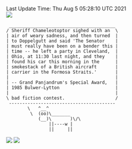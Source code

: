 Last Update Time: 
Thu Aug  5 05:28:10 UTC 2021
<br>![](https://img.shields.io/badge/%E5%A4%A7%E5%AE%B6-%E5%AE%89%E5%AE%89-green)<br>
```
 ________________________________________
/ Sheriff Chameleotoptor sighed with an  \
| air of weary sadness, and then turned  |
| to Doppelgutt and said 'The Senator    |
| must really have been on a bender this |
| time -- he left a party in Cleveland,  |
| Ohio, at 11:30 last night, and they    |
| found his car this morning in the      |
| smokestack of a British aircraft       |
| carrier in the Formosa Straits.'       |
|                                        |
| -- Grand Panjandrum's Special Award,   |
| 1985 Bulwer-Lytton                     |
|                                        |
\ bad fiction contest.                   /
 ----------------------------------------
        \   ^__^
         \  (oo)\_______
            (__)\       )\/\
                ||----w |
                ||     ||
```
![](https://github-readme-stats.vercel.app/api?username=chenlitw)
![](https://github-readme-stats.vercel.app/api/top-langs/?username=chenlitw)
